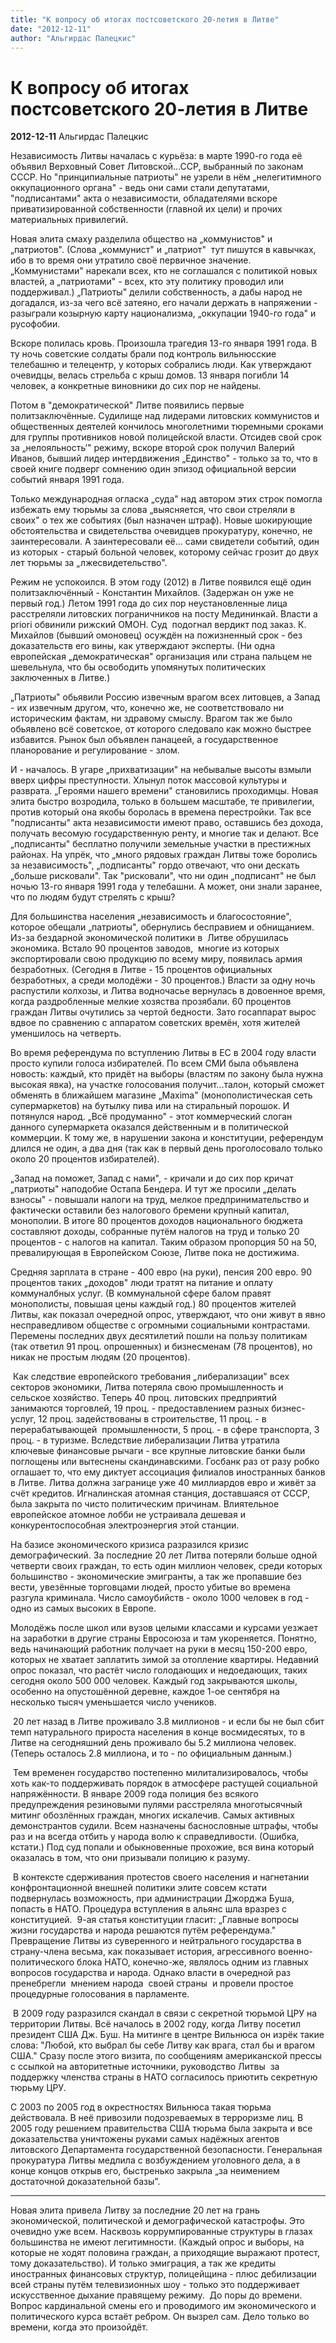 ```yaml
---
title: "К вопросу об итогах постсоветского 20-летия в Литвe"
date: "2012-12-11"
author: "Альгирдас Палецкис"
---
```


# К вопросу об итогах постсоветского 20-летия в Литвe

**2012-12-11** Альгирдас Палецкис

Независимость Литвы началась с курьёза: в марте 1990-го года её объявил Верховный Совет Литовской...ССР, выбранный по законам СССР. Но "принципиальные патриоты" не узрели в нём „нелегитимного оккупационного органа" - ведь они сами стали депутатами, "подписантами" акта о независимости, обладателями вскоре приватизированной собственности (главной их цели) и прочих материальных привилегий.



Новая элита смаху разделила общество на „коммунистов" и „патриотов". (Слова „коммунист" и „патриот"  тут пишутся в кавычках, ибо в то время они утратило своё первичное значение. „Коммунистами" нарекали всех, кто не соглашался с политикой новых властей, а „патриотами" - всех, кто эту политику проводил или поддерживал.) „Патриоты" делили собственность, а дабы народ не догадался, из-за чего всё затеяно, его начали держать в напряжении - разыграли козырную карту национализма, „оккупации 1940-го года" и русофобии.



Вскоре полилась кровь. Произошла трагедия 13-го января 1991 года. В ту ночь советские солдаты брали под контроль вильнюсские телебашню и телецентр, у которых собрались люди. Как утверждают очевидцы, велась стрельба с крыш домов. 13 января погибли 14 человек, а конкретные виновники до сих пор не найдены.



Потом в "демократической" Литве появились первые политзаключённые. Судилище над лидерами литовских коммунистов и общественных деятелей кончилось многолетними тюремными сроками для группы противников новой полицейской власти. Отсидев свой срок за „нелояльность‘" режиму, вскоре второй срок получил Валерий Иванов, бывший лидер интердвижения „Единство" - только за то, что в своей книге подверг сомнению один эпизод официальной версии событий января 1991 года.



Только международная огласка „суда" над автором этих строк помогла избежать ему тюрьмы за слова „выясняется, что свои стреляли в своих" о тех же событиях (был назначен штраф). Новые шокирующие обстоятельства и свидетельства очевидцев прокуратуру, конечно, не заинтересовали. А заинтересовали её... сами свидетели событий, один из которых - старый больной человек, которому сейчас грозит до двух лет тюрьмы за „лжесвидетельство".



Режим не успокоился. В этом году (2012) в Литве появился ещё один  политзаключённый - Константин Михайлов. (Задержан он уже не первый год.) Летом 1991 года до сих пор неустановленные лица расстреляли литовских пограничников на посту Медининкай. Власти a priori обвинили рижский ОМОН. Суд  подогнал вердикт под заказ. К. Михайлов (бывший омоновец) осуждён на пожизненный срок - без доказательств его вины, как утверждают эксперты. (Ни одна европейская „демократическая" организация или страна пальцем не шевельнула, что бы освободить упомянутых политических заключенных в Литве.)



„Патриоты" обьявили Россию извечным врагом всех литовцев, а Запад - их извечным другом, что, конечно же, не соответствовало ни историческим фактам, ни здравому смыслу. Врагом так же было обьявлено всё советское, от которого следовало как можно быстрее избавится. Рынок был объявлен панацеей, а государственное планорование и регулирование - злом.



И - началось. В угаре „прихватизации" на небывалые высоты взмыли вверх цифры преступности. Хлынул поток массовой культуры и разврата. „Героями нашего времени" становились проходимцы. Новая элита быстро возродила, только в большем масштабе, те привилегии, против который она якобы боролась в времена перестройки. Так все "подписанты" акта независимости имеют право, оставшись без дохода, получать весомую государственную ренту, и многие так и делают. Все „подписанты" бесплатно получили земельные участки в престижных районах. На упрёк, что „много рядовых граждан Литвы тоже боролись за независимость", „подписанты" гордо отвечают, что они дескать „больше рисковали". Так "рисковали", что ни один „подписант" не был ночью 13-го января 1991 года у телебашни. А может, они знали заранее, что по людям будут стрелять с крыш?



Для большинства населения „независимость и благосостояние", которое обещали „патриоты", обернулись бесправием и обнищанием. Из-за бездарной экономической политики в  Литве обрушилась экономика. Встало 90 процентов заводов,  многие из которых экспортировали свою продукцию по всему миру, появилась армия безработных. (Сегодня в Литве - 15 процентов официальных безработных, а среди молодёжи - 30 процентов.) Власти за одну ночь распустили колхозы, и Литва водночасье вернулась в довоенное время, когда раздробленные мелкие хозяства прозябали. 60 процентов граждан Литвы очутились за чертой бедности. Зато госаппарат вырос вдвое по сравнению с аппаратом советских времён, хотя жителей уменшилось на четверть.



Во время референдума по вступлению Литвы в ЕС в 2004 году власти просто купили голоса избирателей. По всем СМИ была объявлена новость: каждый, кто придёт на выборы (властям по закону была нужна высокая явка), на участке голосования получит...талон, который сможет обменять в ближайшем магазине „Махimа" (монополистическая сеть супермаркетов) на бутылку пива или на стиральный порошок. И потянулся народ. „Всё продуманно" - этот коммерческий слоган данного супермаркета оказался действенным и в политической коммерции. К тому же, в нарушении закона и конституции, референдум длился не один, а два дня (так как в первый день проголосовало только около 20 процентов избирателей).



„Запад на поможет, Запад с нами", - кричали и до сих пор кричат „патриоты" наподобие Остапа Бендера. И тут же просили „делать взносы" - повышали налоги на труд, мелкое предпринимательство и  фактически оставили без налогового бремени крупный капитал, монополии. В итоге 80 процентов доходов национального бюджета составляют доходы, собранные путём налогов на труд и только 20 процентов - с налогов на капитал. Таким образом пропорция 50 на 50, превалирующая в Европейском Союзе, Литве пока не достижима.



Средняя зарплата в стране - 400 евро (на руки), пенсия 200 евро. 90 процентов таких „доходов" люди тратят на питание и оплату коммуналбных услуг. (В коммунальной сфере балом правят монополисты, повышая цены каждый год.) 80 процентов жителей Литвы, как показал очередной опрос, утверждают, что они живут в явно несправедливом обществе с огромными социальными контрастами. Перемены последних двух десятилетий пошли на пользу политикам (так ответил 91 проц. опрошенных) и бизнесменам (78 процентов), но никак не простым людям (20 процентов).



 Как следствие европейского требования „либерализации" всех секторов экономики, Литва потеряла свою промышленность и сельское хозяйство. Теперь 40 проц. литовских предприятий занимаются торговлей, 19 проц. - предоставлением разных бизнес-услуг, 12 проц. задействованы в строительстве, 11 проц. - в перерабатывающей  промышленности, 5 проц. - в сфере транспорта, 3 проц. - в туризме. Вследствие либерализации Литва утратила ключевые финансовые рычаги - все крупные литовские банки были поглощены или вытеснены скандинавскими. Госбанк раз от разу робко оглашает то, что ему диктует ассоциация филиалов иностранных банков в Литве. Литва должна загранице уже 40 миллиардов евро и живёт за счёт кредитов. Игналинская атомная станция, доставшаяся от СССР, была закрыта по чисто политическим причинам. Влиятельное европейское атомное лобби не устраивала дешевая и конкурентоспособная электроэнергия этой станции.



На базисе экономического кризиса разразился кризис демографический. За последние 20 лет Литва потеряли больше одной четверти своих граждан, то есть один миллион человек, среди которых  большинство - экономические эмигранты, а так же пропавшие без вести, увезённые торговцами людей, просто убитые во времена разгула криминала. Число самоубийств - около 1000 человек в год - одно из самых высоких в Европе.



Молодёжь после школ или вузов целыми классами и курсами уезжает на заработки в другие страны Евросоюза и там укореняется. Понятно, ведь начинающий работник получает на руки в месяц 150-200 евро, которых не хватает заплатить зимой за отопление квартиры. Недавний опрос показал, что растёт число голодающих и недоедающих, таких сегодня около 500 000 человек. Каждый год закрываются школы, особенно на опустошённой деревне, каждое 1-ое сентября на несколько тысяч уменьшается число учеников.



 20 лет назад в Литве проживало 3.8 миллионов - и если бы не был сбит темп натурального прироста населения в конце восмидесятых, то в Литве на сегодняшний день проживало бы 5.2 миллиона человек. (Теперь осталось 2.8 миллиона, и то - по официальным данным.)



 Тем временен государство постепенно милитализировалось, чтобы хоть как-то поддерживать порядок в атмосфере растущей социальной напряжённости. В январе 2009 года полиция без всякого предупреждения резиновыми пулями расстреляла многотысячный митинг обозлённых граждан, многих искалечив. Самых активных демонстрантов судили. Всем назначены баснословные штрафы, чтобы раз и на всегда отбить у народа волю к справедливости. (Ошибка, кстати.) Под суд попали и обыкновенные прохожие, вся вина который оказалась в том, что они призывали полицию к разуму.



 В контексте сдерживания протестов своего населения и нагнетании конфронтационной внешней политики элите совсем кстати подвернулась возможность, при администрации Джорджа Буша, попасть в НАТО. Процедура вступления в альянс шла вразрез с конституцией.  9-ая статья конституции гласит: „Главные вопросы жизни государства и народа решаются путём референдума." Превращение Литвы из суверенного и нейтрального государства в страну-члена весьма, как показывает история, агрессивного военно-политического блока НАТО, конечно-же, являлось одним из главных вопросов государства и народа. Однако власти в очередной раз пренебрегли  мнением народа  своей страны  и провели простое процедурные голосования в парламенте.



 В 2009 году разразился скандал в связи с секретной тюрьмой ЦРУ на территории Литвы. Всё началось в 2002 году, когда Литву посетил президент США Дж. Буш. На митинге в центре Вильнюса он изрёк такие слова: "Любой, кто выбрал бы себе Литву как врага, стал бы и врагом США." Сразу после этого визита, по сообщениям американской прессы с ссылкой на авторитетные источники, руководство Литвы  за поддержку членства страны в НАТО согласилось приютить секретную тюрьму ЦРУ.



С 2003 по 2005 год в окрестностях Вильнюса такая тюрьма действовала. В неё привозили подозреваемых в терроризме лиц. В 2005 году решением правительства США тюрьма была закрыта и все доказательства уничтожены руками самых надёжных агентов литовского Департамента государственной безопасности. Генеральная прокуратура Литвы медлила с возбуждением уголовного дела, а в  конце концов открыв его, быстренько закрыла „за неимением достаточной доказательной базы".



***



Новая элита привела Литву за последние 20 лет на грань экономической, политической и демографической катастрофы. Это очевидно уже всем. Насквозь коррумпированные структуры в глазах большинства не имеют легитимности. (Каждый опрос и выборы, на которые не ходят половина граждан, а приходящие выражают протест, тому доказательство). И только эмиграция, а так же кредиты иностранных финансовых структур, полицейщина - плюс дебилизации всей страны путём телевизионных шоу - только это поддерживает искусственное дыхание правящему режиму.  До поры до времени. Вопрос кардинальной смены его и проводимого им экономического и политического курса встаёт ребром. Он вызрел сам. Дело только во времени, когда это произойдёт.